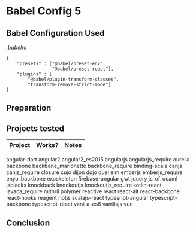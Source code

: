# Babel Config 5

## Babel Configuration Used
*.babelrc*
```
{
	"presets" : ["@babel/preset-env",
				 "@babel/preset-react"],
	"plugins" : [
		"@babel/plugin-transform-classes",
		"transform-remove-strict-mode"]
}

```

## Preparation


## Projects tested
Project | Works? | Notes
---|---|---
angular-dart
angular2
angular2_es2015
angularjs
angularjs_require
aurelia
backbone
backbone_marionette
backbone_require
binding-scala
canjs
canjs_require
closure
cujo
dijon
dojo
duel
elm
emberjs
emberjs_require
enyo_backbone
exoskeleton
firebase-angular
gwt
jquery
js_of_ocaml
jsblacks
knockback
knockoutjs
knockoutjs_require
kotlin-react
lavaca_require
mithril
polymer
reactive
react
react-alt
react-backbone
react-hooks
reagent
riotjs
scalajs-react
typesript-angular
typescript-backbone
typescript-react
vanilla-es6
vanillajs
vue

## Conclusion
